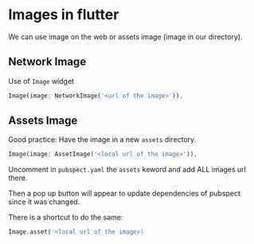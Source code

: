 # Images in flutter

We can use image on the web or assets image (image in our directory).

## Network Image

Use of `Image` widget

``` dart
Image(image: NetworkImage('<url of the image>')),
```
## Assets Image

Good practice: Have the image in a new `assets` directory.

``` dart
Image(image: AssetImage('<local url of the image>')),
```

Uncomment in `pubspect.yaml` the `assets` keword and add ALL images url there.

Then a pop up button will appear to update dependencies of pubspect since it was changed.

There is a shortcut to do the same:

``` dart
Image.asset('<local url of the image>)
```

